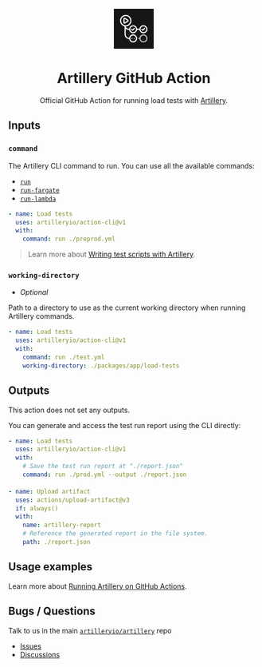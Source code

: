 <p align="center">
  <img src="./github-action-icon.svg" alt="GitHub Actions icon" width="80">
</p>
<h1 align="center">Artillery GitHub Action</h1>

<p align="center">
Official GitHub Action for running load tests with <a href="https://artillery.io/">Artillery</a>.
</p>

## Inputs

### `command`

The Artillery CLI command to run. You can use all the available commands:

- [`run`](https://www.artillery.io/docs/reference/cli/run)
- [`run-fargate`](https://www.artillery.io/docs/reference/cli/run-fargate)
- [`run-lambda`](https://www.artillery.io/docs/reference/cli/run-lambda)

```yml
- name: Load tests
  uses: artilleryio/action-cli@v1
  with:
    command: run ./preprod.yml
```

> Learn more about [Writing test scripts with Artillery](https://www.artillery.io/docs/get-started/first-test).

### `working-directory`

- _Optional_

Path to a directory to use as the current working directory when running Artillery commands.

```yml
- name: Load tests
  uses: artilleryio/action-cli@v1
  with:
    command: run ./test.yml
    working-directory: ./packages/app/load-tests
```

## Outputs

This action does not set any outputs.

You can generate and access the test run report using the CLI directly:

```yml
- name: Load tests
  uses: artilleryio/action-cli@v1
  with:
    # Save the test run report at "./report.json"
    command: run ./prod.yml --output ./report.json

- name: Upload artifact
  uses: actions/upload-artifact@v3
  if: always()
  with:
    name: artillery-report
    # Reference the generated report in the file system.
    path: ./report.json
```

## Usage examples

Learn more about [Running Artillery on GitHub Actions](https://www.artillery.io/docs/cicd/github-actions).

## Bugs / Questions

Talk to us in the main [`artilleryio/artillery`](https://github.com/artilleryio/artillery) repo

- [Issues](https://github.com/artilleryio/artillery/issues)
- [Discussions](https://github.com/artilleryio/artillery/discussions/categories/artillery)
